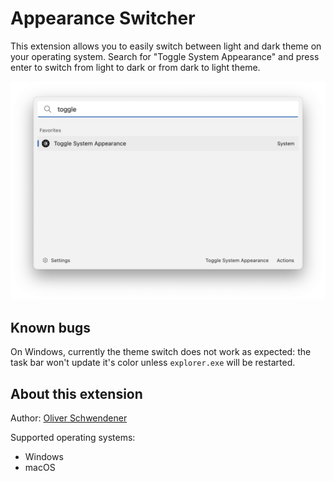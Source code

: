 # Appearance Switcher

This extension allows you to easily switch between light and dark theme on your operating system. Search for "Toggle System Appearance" and press enter to switch from light to dark or from dark to light theme.

![Example](example.png)

## Known bugs

On Windows, currently the theme switch does not work as expected: the task bar won't update it's color unless `explorer.exe` will be restarted.

## About this extension

Author: [Oliver Schwendener](https://github.com/oliverschwendener)

Supported operating systems:

-   Windows
-   macOS
